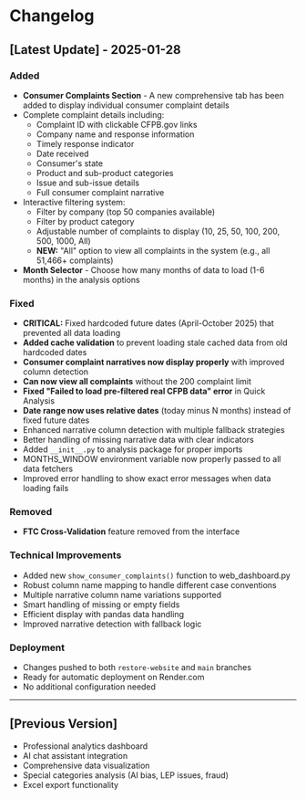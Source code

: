 # Changelog

## [Latest Update] - 2025-01-28

### Added
- **Consumer Complaints Section** - A new comprehensive tab has been added to display individual consumer complaint details
- Complete complaint details including:
  - Complaint ID with clickable CFPB.gov links
  - Company name and response information
  - Timely response indicator
  - Date received
  - Consumer's state
  - Product and sub-product categories
  - Issue and sub-issue details
  - Full consumer complaint narrative
- Interactive filtering system:
  - Filter by company (top 50 companies available)
  - Filter by product category
  - Adjustable number of complaints to display (10, 25, 50, 100, 200, 500, 1000, All)
  - **NEW:** "All" option to view all complaints in the system (e.g., all 51,466+ complaints)
- **Month Selector** - Choose how many months of data to load (1-6 months) in the analysis options

### Fixed
- **CRITICAL:** Fixed hardcoded future dates (April-October 2025) that prevented all data loading
- **Added cache validation** to prevent loading stale cached data from old hardcoded dates
- **Consumer complaint narratives now display properly** with improved column detection
- **Can now view all complaints** without the 200 complaint limit
- **Fixed "Failed to load pre-filtered real CFPB data" error** in Quick Analysis
- **Date range now uses relative dates** (today minus N months) instead of fixed future dates
- Enhanced narrative column detection with multiple fallback strategies
- Better handling of missing narrative data with clear indicators
- Added `__init__.py` to analysis package for proper imports
- MONTHS_WINDOW environment variable now properly passed to all data fetchers
- Improved error handling to show exact error messages when data loading fails

### Removed
- **FTC Cross-Validation** feature removed from the interface

### Technical Improvements
- Added new `show_consumer_complaints()` function to web_dashboard.py
- Robust column name mapping to handle different case conventions
- Multiple narrative column name variations supported
- Smart handling of missing or empty fields
- Efficient display with pandas data handling
- Improved narrative detection with fallback logic

### Deployment
- Changes pushed to both `restore-website` and `main` branches
- Ready for automatic deployment on Render.com
- No additional configuration needed

---

## [Previous Version]
- Professional analytics dashboard
- AI chat assistant integration
- Comprehensive data visualization
- Special categories analysis (AI bias, LEP issues, fraud)
- Excel export functionality


